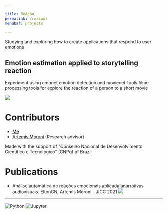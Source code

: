 ```yaml
---

title: ReAção
permalink: /reacao/
menubar: projects

---
```


Studying and exploring how to create applications that respond to user emotions

## Emotion estimation applied to storytelling reaction

Experiment using emonet emotion detection and movienet-tools filme processing tools for explore the reaction of a person to a short movie

[![](https://img.shields.io/badge/GitHub-100000?style=for-the-badge&logo=github&logoColor=white)](https://github.com/EltonCN/Emotion-estimation-applied-to-storytelling-reaction)

# Contributors

- [Me](https://eltoncn.github.io/EltonCN/)
- [Artemis Moroni](https://github.com/ArtemisMoroni) (Research advisor)

Made with the support of "Conselho Nacional de Desenvolvimento Científico e Tecnológico" (CNPq) of Brazil

# Publications

- Análise automática de reações emocionais aplicada anarrativas audiovisuais. EltonCN, Artemis Moroni - JICC 2021 [![](https://img.shields.io/badge/PDF-%20-red)](https://eltoncn.github.io/EltonCN/Publica%C3%A7%C3%B5es/2021/An%C3%A1lise%20autom%C3%A1tica%20de%20rea%C3%A7%C3%B5es%20emocionais%20aplicada%20a%20narrativas%20audiovisuais.pdf)

---

![Python](https://img.shields.io/badge/Python-3776AB?style=for-the-badge&logo=python&logoColor=white)
![Jupyter](https://img.shields.io/badge/Jupyter-F37626.svg?&style=for-the-badge&logo=Jupyter&logoColor=white)
